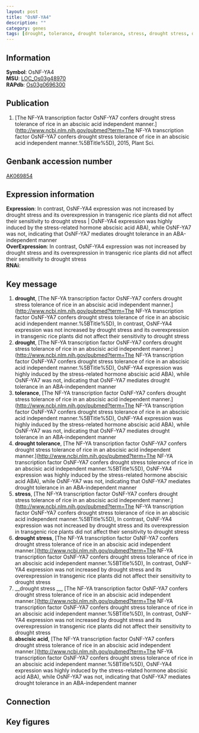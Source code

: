 ```yaml
---
layout: post
title: "OsNF-YA4"
description: ""
category: genes
tags: [drought, tolerance, drought tolerance, stress, drought stress, drought stress , abscisic acid]
---
```


## Information
__Symbol__: OsNF-YA4  
__MSU__: [LOC_Os03g48970](http://rice.plantbiology.msu.edu/cgi-bin/ORF_infopage.cgi?orf=LOC_Os03g48970)  
__RAPdb__: [Os03g0696300](http://rapdb.dna.affrc.go.jp/viewer/gbrowse_details/irgsp1?name=Os03g0696300)  

## Publication
1. [The NF-YA transcription factor OsNF-YA7 confers drought stress tolerance of rice in an abscisic acid independent manner.](http://www.ncbi.nlm.nih.gov/pubmed?term=The NF-YA transcription factor OsNF-YA7 confers drought stress tolerance of rice in an abscisic acid independent manner.%5BTitle%5D), 2015, Plant Sci.

## Genbank accession number
[AK069854](http://www.ncbi.nlm.nih.gov/nuccore/AK069854)  

## Expression information
__Expression__: In contrast, OsNF-YA4 expression was not increased by drought stress and its overexpression in transgenic rice plants did not affect their sensitivity to drought stress |  OsNF-YA4 expression was highly induced by the stress-related hormone abscisic acid ABA), while OsNF-YA7 was not, indicating that OsNF-YA7 mediates drought tolerance in an ABA-independent manner  
__OverExpression__: In contrast, OsNF-YA4 expression was not increased by drought stress and its overexpression in transgenic rice plants did not affect their sensitivity to drought stress  
__RNAi__:  

## Key message
1. __drought__, [The NF-YA transcription factor OsNF-YA7 confers drought stress tolerance of rice in an abscisic acid independent manner.](http://www.ncbi.nlm.nih.gov/pubmed?term=The NF-YA transcription factor OsNF-YA7 confers drought stress tolerance of rice in an abscisic acid independent manner.%5BTitle%5D),  In contrast, OsNF-YA4 expression was not increased by drought stress and its overexpression in transgenic rice plants did not affect their sensitivity to drought stress
2. __drought__, [The NF-YA transcription factor OsNF-YA7 confers drought stress tolerance of rice in an abscisic acid independent manner.](http://www.ncbi.nlm.nih.gov/pubmed?term=The NF-YA transcription factor OsNF-YA7 confers drought stress tolerance of rice in an abscisic acid independent manner.%5BTitle%5D),  OsNF-YA4 expression was highly induced by the stress-related hormone abscisic acid ABA), while OsNF-YA7 was not, indicating that OsNF-YA7 mediates drought tolerance in an ABA-independent manner
3. __tolerance__, [The NF-YA transcription factor OsNF-YA7 confers drought stress tolerance of rice in an abscisic acid independent manner.](http://www.ncbi.nlm.nih.gov/pubmed?term=The NF-YA transcription factor OsNF-YA7 confers drought stress tolerance of rice in an abscisic acid independent manner.%5BTitle%5D),  OsNF-YA4 expression was highly induced by the stress-related hormone abscisic acid ABA), while OsNF-YA7 was not, indicating that OsNF-YA7 mediates drought tolerance in an ABA-independent manner
4. __drought tolerance__, [The NF-YA transcription factor OsNF-YA7 confers drought stress tolerance of rice in an abscisic acid independent manner.](http://www.ncbi.nlm.nih.gov/pubmed?term=The NF-YA transcription factor OsNF-YA7 confers drought stress tolerance of rice in an abscisic acid independent manner.%5BTitle%5D),  OsNF-YA4 expression was highly induced by the stress-related hormone abscisic acid ABA), while OsNF-YA7 was not, indicating that OsNF-YA7 mediates drought tolerance in an ABA-independent manner
5. __stress__, [The NF-YA transcription factor OsNF-YA7 confers drought stress tolerance of rice in an abscisic acid independent manner.](http://www.ncbi.nlm.nih.gov/pubmed?term=The NF-YA transcription factor OsNF-YA7 confers drought stress tolerance of rice in an abscisic acid independent manner.%5BTitle%5D),  In contrast, OsNF-YA4 expression was not increased by drought stress and its overexpression in transgenic rice plants did not affect their sensitivity to drought stress
6. __drought stress__, [The NF-YA transcription factor OsNF-YA7 confers drought stress tolerance of rice in an abscisic acid independent manner.](http://www.ncbi.nlm.nih.gov/pubmed?term=The NF-YA transcription factor OsNF-YA7 confers drought stress tolerance of rice in an abscisic acid independent manner.%5BTitle%5D),  In contrast, OsNF-YA4 expression was not increased by drought stress and its overexpression in transgenic rice plants did not affect their sensitivity to drought stress
7. __drought stress __, [The NF-YA transcription factor OsNF-YA7 confers drought stress tolerance of rice in an abscisic acid independent manner.](http://www.ncbi.nlm.nih.gov/pubmed?term=The NF-YA transcription factor OsNF-YA7 confers drought stress tolerance of rice in an abscisic acid independent manner.%5BTitle%5D),  In contrast, OsNF-YA4 expression was not increased by drought stress and its overexpression in transgenic rice plants did not affect their sensitivity to drought stress
8. __abscisic acid__, [The NF-YA transcription factor OsNF-YA7 confers drought stress tolerance of rice in an abscisic acid independent manner.](http://www.ncbi.nlm.nih.gov/pubmed?term=The NF-YA transcription factor OsNF-YA7 confers drought stress tolerance of rice in an abscisic acid independent manner.%5BTitle%5D),  OsNF-YA4 expression was highly induced by the stress-related hormone abscisic acid ABA), while OsNF-YA7 was not, indicating that OsNF-YA7 mediates drought tolerance in an ABA-independent manner

## Connection

## Key figures


